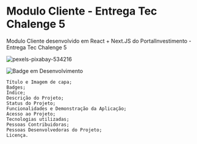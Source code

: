 # Modulo Cliente - Entrega Tec Chalenge 5 
Modulo Cliente desenvolvido em React + Next.JS do PortalInvestimento - Entrega Tec Chalenge 5 

![pexels-pixabay-534216](https://github.com/user-attachments/assets/4cbe0e8e-7614-4a6c-aacd-6b863a31147b)

![Badge em Desenvolvimento](http://img.shields.io/static/v1?label=STATUS&message=Concluido&color=GREEN&style=for-the-badge)

    Título e Imagem de capa;
    Badges;
    Índice;
    Descrição do Projeto;
    Status do Projeto;
    Funcionalidades e Demonstração da Aplicação;
    Acesso ao Projeto;
    Tecnologias utilizadas;
    Pessoas Contribuidoras;
    Pessoas Desenvolvedoras do Projeto;
    Licença.


